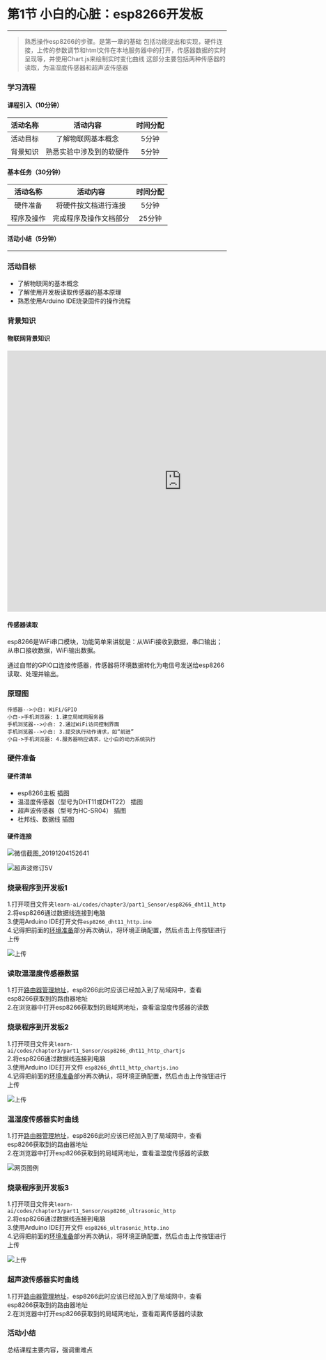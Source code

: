 # 第1节 小白的心脏：esp8266开发板

---

>熟悉操作esp8266的步骤。是第一章的基础
包括功能提出和实现，硬件连接，上传的参数调节和html文件在本地服务器中的打开，传感器数据的实时呈现等，并使用Chart.js来绘制实时变化曲线
这部分主要包括两种传感器的读取，为温湿度传感器和超声波传感器

### 学习流程

#### 课程引入（10分钟）

活动名称 | 活动内容 | 时间分配
:-: | :-: | :-:
活动目标| 了解物联网基本概念 | 5分钟
背景知识 | 熟悉实验中涉及到的软硬件 | 5分钟

#### 基本任务（30分钟）

活动名称 | 活动内容 | 时间分配
:-: | :-: | :-:
硬件准备 | 将硬件按文档进行连接 | 5分钟
程序及操作 | 完成程序及操作文档部分 | 25分钟

#### 活动小结（5分钟）

---

### 活动目标

- 了解物联网的基本概念
- 了解使用开发板读取传感器的基本原理
- 熟悉使用Arduino IDE烧录固件的操作流程

### 背景知识

#### 物联网背景知识

<center><iframe src="https://player.bilibili.com/player.html?aid=46814591&cid=82000363&page=1" width="800" height="600" scrolling="no" border="0" frameborder="no" framespacing="0" allowfullscreen="true"> </iframe></center>

#### 传感器读取

esp8266是WiFi串口模块，功能简单来讲就是：从WiFi接收到数据，串口输出；从串口接收数据，WiFi输出数据。

通过自带的GPIO口连接传感器，传感器将环境数据转化为电信号发送给esp8266读取、处理并输出。

### 原理图

``` sequence
传感器-->小白: WiFi/GPIO
小白->手机浏览器: 1.建立局域网服务器
手机浏览器-->小白: 2.通过WiFi访问控制界面
手机浏览器-->小白: 3.提交执行动作请求，如“前进”
小白->手机浏览器: 4.服务器响应请求，让小白的动力系统执行
```

### 硬件准备

#### 硬件清单

- esp8266主板
插图
- 温湿度传感器（型号为DHT11或DHT22）
插图
- 超声波传感器（型号为HC-SR04）
插图
- 杜邦线、数据线
插图

#### 硬件连接

![微信截图_20191204152641](https://md.hass.live/%E5%BE%AE%E4%BF%A1%E6%88%AA%E5%9B%BE_20191204152641.png)

![超声波修订5V](https://md.hass.live/niji/2019-12-03-Xnip2019-12-03_19-50-38.png)

### 烧录程序到开发板1

1.打开项目文件夹`learn-ai/codes/chapter3/part1_Sensor/esp8266_dht11_http`  
2.将esp8266通过数据线连接到电脑  
3.使用Arduino IDE打开文件`esp8266_dht11_http.ino`  
4.记得把前面的[环境准备](#setup-2)部分再次确认，将环境正确配置，然后点击上传按钮进行上传  

![上传](https://md.hass.live/niji/2019-05-08-Xnip2019-05-08_10-15-02.png?imageView2/0/interlace/1/q/46|imageslim)

### 读取温湿度传感器数据

1.打开[路由器管理地址](http://192.168.123.1)，esp8266此时应该已经加入到了局域网中，查看esp8266获取到的路由器地址  
2.在浏览器中打开esp8266获取到的局域网地址，查看温湿度传感器的读数  

### 烧录程序到开发板2

1.打开项目文件夹`learn-ai/codes/chapter3/part1_Sensor/esp8266_dht11_http_chartjs`  
2.将esp8266通过数据线连接到电脑  
3.使用Arduino IDE打开文件 `esp8266_dht11_http_chartjs.ino`  
4.记得把前面的[环境准备](#setup-2)部分再次确认，将环境正确配置，然后点击上传按钮进行上传  

![上传](https://md.hass.live/niji/2019-05-08-Xnip2019-05-08_10-15-02.png?imageView2/0/interlace/1/q/46|imageslim)

### 温湿度传感器实时曲线

1.打开[路由器管理地址](http://192.168.123.1)，esp8266此时应该已经加入到了局域网中，查看esp8266获取到的路由器地址  
2.在浏览器中打开esp8266获取到的局域网地址，查看温湿度传感器的读数  

![网页图例](https://md.hass.live/niji/2019-05-08-Xnip2019-05-08_10-13-13.png?imageView2/0/interlace/1/q/46|imageslim)

### 烧录程序到开发板3

1.打开项目文件夹`learn-ai/codes/chapter3/part1_Sensor/esp8266_ultrasonic_http`  
2.将esp8266通过数据线连接到电脑  
3.使用Arduino IDE打开文件 `esp8266_ultrasonic_http.ino`  
4.记得把前面的[环境准备](#setup-2)部分再次确认，将环境正确配置，然后点击上传按钮进行上传  

![上传](https://md.hass.live/niji/2019-05-08-Xnip2019-05-08_10-15-02.png?imageView2/0/interlace/1/q/46|imageslim)

### 超声波传感器实时曲线

1.打开[路由器管理地址](http://192.168.123.1)，esp8266此时应该已经加入到了局域网中，查看esp8266获取到的路由器地址  
2.在浏览器中打开esp8266获取到的局域网地址，查看距离传感器的读数  

### 活动小结

总结课程主要内容，强调重难点
